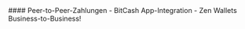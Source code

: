 <div class="feature-item" markdown="1">
#### Peer-to-Peer-Zahlungen
- BitCash App-Integration
- Zen Wallets Business-to-Business!
</div>
